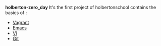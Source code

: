 **holberton-zero_day**
It's the first project of holbertonschool contains the basics of :
* [Vagrant](https://github.com/JennyHadir/holbertonschool-zero_day/tree/master/0x00-vagrant)
* [Emacs](https://github.com/JennyHadir/holbertonschool-zero_day/tree/master/0x01-emacs)
* [Vi](https://github.com/JennyHadir/holbertonschool-zero_day/tree/master/0x02-vi)
* [Git](https://github.com/JennyHadir/holbertonschool-zero_day/tree/master/0x03-git)